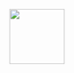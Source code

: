 <div id="header" align="center">
  <img src="https://user-images.githubusercontent.com/119712536/229971216-7a4d7d50-0cd5-4ecc-b107-8d2b6503d597.png" width="100"/>
</div>
